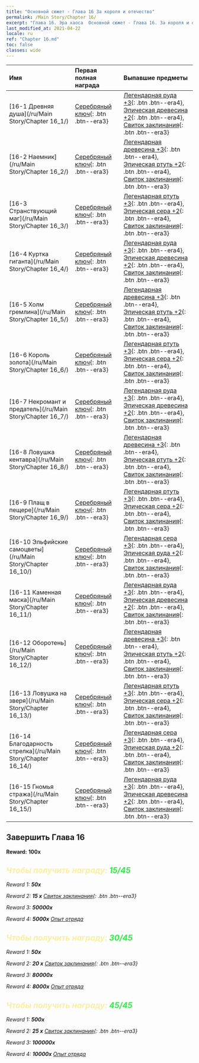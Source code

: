 ```yaml
---
title: "Основной сюжет - Глава 16 За короля и отечество"
permalink: /Main Story/Chapter 16/
excerpt: "Глава 16. Эра хаоса  Основной сюжет - Глава 16. За короля и отечество"
last_modified_at: 2021-04-22
locale: ru
ref: "Chapter 16.md"
toc: false
classes: wide
---
```


  | Имя |  Первая полная награда | Выпавшие предметы |
  |:------------|:------------|:------------| 
  | [16-1 Древняя душа](/ru/Main Story/Chapter 16_1/) | [Серебряный ключ](/ItemsRU/con_693/){: .btn .btn--era3} | [Легендарная руда +3](/ItemsRU/mat_54/){: .btn .btn--era4}, [Эпическая древесина +2](/ItemsRU/mat_48/){: .btn .btn--era4}, [Свиток заклинания](/ItemsRU/con_694/){: .btn .btn--era3} |
  | [16-2 Наемник](/ru/Main Story/Chapter 16_2/) | [Серебряный ключ](/ItemsRU/con_693/){: .btn .btn--era3} | [Легендарная древесина +3](/ItemsRU/mat_55/){: .btn .btn--era4}, [Эпическая ртуть +2](/ItemsRU/mat_49/){: .btn .btn--era4}, [Свиток заклинания](/ItemsRU/con_694/){: .btn .btn--era3} |
  | [16-3 Странствующий маг](/ru/Main Story/Chapter 16_3/) | [Серебряный ключ](/ItemsRU/con_693/){: .btn .btn--era3} | [Легендарная ртуть +3](/ItemsRU/mat_56/){: .btn .btn--era4}, [Эпическая сера +2](/ItemsRU/mat_50/){: .btn .btn--era4}, [Свиток заклинания](/ItemsRU/con_694/){: .btn .btn--era3} |
  | [16-4 Куртка гиганта](/ru/Main Story/Chapter 16_4/) | [Серебряный ключ](/ItemsRU/con_693/){: .btn .btn--era3} | [Легендарная руда +3](/ItemsRU/mat_54/){: .btn .btn--era4}, [Эпическая древесина +2](/ItemsRU/mat_48/){: .btn .btn--era4}, [Свиток заклинания](/ItemsRU/con_694/){: .btn .btn--era3} |
  | [16-5 Холм гремлина](/ru/Main Story/Chapter 16_5/) | [Серебряный ключ](/ItemsRU/con_693/){: .btn .btn--era3} | [Легендарная древесина +3](/ItemsRU/mat_55/){: .btn .btn--era4}, [Эпическая ртуть +2](/ItemsRU/mat_49/){: .btn .btn--era4}, [Свиток заклинания](/ItemsRU/con_694/){: .btn .btn--era3} |
  | [16-6 Король золота](/ru/Main Story/Chapter 16_6/) | [Серебряный ключ](/ItemsRU/con_693/){: .btn .btn--era3} | [Легендарная ртуть +3](/ItemsRU/mat_56/){: .btn .btn--era4}, [Эпическая сера +2](/ItemsRU/mat_50/){: .btn .btn--era4}, [Свиток заклинания](/ItemsRU/con_694/){: .btn .btn--era3} |
  | [16-7 Некромант и предатель](/ru/Main Story/Chapter 16_7/) | [Серебряный ключ](/ItemsRU/con_693/){: .btn .btn--era3} | [Легендарная руда +3](/ItemsRU/mat_54/){: .btn .btn--era4}, [Эпическая древесина +2](/ItemsRU/mat_48/){: .btn .btn--era4}, [Свиток заклинания](/ItemsRU/con_694/){: .btn .btn--era3} |
  | [16-8 Ловушка кентавра](/ru/Main Story/Chapter 16_8/) | [Серебряный ключ](/ItemsRU/con_693/){: .btn .btn--era3} | [Легендарная древесина +3](/ItemsRU/mat_55/){: .btn .btn--era4}, [Эпическая ртуть +2](/ItemsRU/mat_49/){: .btn .btn--era4}, [Свиток заклинания](/ItemsRU/con_694/){: .btn .btn--era3} |
  | [16-9 Плащ в пещере](/ru/Main Story/Chapter 16_9/) | [Серебряный ключ](/ItemsRU/con_693/){: .btn .btn--era3} | [Легендарная ртуть +3](/ItemsRU/mat_56/){: .btn .btn--era4}, [Эпическая сера +2](/ItemsRU/mat_50/){: .btn .btn--era4}, [Свиток заклинания](/ItemsRU/con_694/){: .btn .btn--era3} |
  | [16-10 Эльфийские самоцветы](/ru/Main Story/Chapter 16_10/) | [Серебряный ключ](/ItemsRU/con_693/){: .btn .btn--era3} | [Легендарная сера +3](/ItemsRU/mat_57/){: .btn .btn--era4}, [Эпическая руда +2](/ItemsRU/mat_47/){: .btn .btn--era4}, [Свиток заклинания](/ItemsRU/con_694/){: .btn .btn--era3} |
  | [16-11 Каменная маска](/ru/Main Story/Chapter 16_11/) | [Серебряный ключ](/ItemsRU/con_693/){: .btn .btn--era3} | [Легендарная руда +3](/ItemsRU/mat_54/){: .btn .btn--era4}, [Эпическая древесина +2](/ItemsRU/mat_48/){: .btn .btn--era4}, [Свиток заклинания](/ItemsRU/con_694/){: .btn .btn--era3} |
  | [16-12 Оборотень](/ru/Main Story/Chapter 16_12/) | [Серебряный ключ](/ItemsRU/con_693/){: .btn .btn--era3} | [Легендарная древесина +3](/ItemsRU/mat_55/){: .btn .btn--era4}, [Эпическая ртуть +2](/ItemsRU/mat_49/){: .btn .btn--era4}, [Свиток заклинания](/ItemsRU/con_694/){: .btn .btn--era3} |
  | [16-13 Ловушка на зверя](/ru/Main Story/Chapter 16_13/) | [Серебряный ключ](/ItemsRU/con_693/){: .btn .btn--era3} | [Легендарная ртуть +3](/ItemsRU/mat_56/){: .btn .btn--era4}, [Эпическая сера +2](/ItemsRU/mat_50/){: .btn .btn--era4}, [Свиток заклинания](/ItemsRU/con_694/){: .btn .btn--era3} |
  | [16-14 Благодарность стрелка](/ru/Main Story/Chapter 16_14/) | [Серебряный ключ](/ItemsRU/con_693/){: .btn .btn--era3} | [Легендарная сера +3](/ItemsRU/mat_57/){: .btn .btn--era4}, [Эпическая руда +2](/ItemsRU/mat_47/){: .btn .btn--era4}, [Свиток заклинания](/ItemsRU/con_694/){: .btn .btn--era3} |
  | [16-15 Гномья стража](/ru/Main Story/Chapter 16_15/) | [Серебряный ключ](/ItemsRU/con_693/){: .btn .btn--era3} | [Легендарная руда +3](/ItemsRU/mat_54/){: .btn .btn--era4}, [Эпическая древесина +2](/ItemsRU/mat_48/){: .btn .btn--era4}, [Свиток заклинания](/ItemsRU/con_694/){: .btn .btn--era3} |


## Завершить Глава 16

 **Reward:**  **100x** <i class="fas fa-gem"/>



## <span style="color: #ffeea0">Чтобы получить награду: </span><span style="color: #27f73a">15/45</span>

 Reward 1:  **50x** <i class="fas fa-gem"/>

 Reward 2: **15 x** [Свиток заклинания](/ItemsRU/con_694/){: .btn .btn--era3}

 Reward 3:  **50000x** <i class="fas fa-coins"/>

 Reward 4:  **5000x** [Опыт отряда](/ItemsRU/con_902/)



## <span style="color: #ffeea0">Чтобы получить награду: </span><span style="color: #27f73a">30/45</span>

 Reward 1:  **50x** <i class="fas fa-gem"/>

 Reward 2: **20 x** [Свиток заклинания](/ItemsRU/con_694/){: .btn .btn--era3}

 Reward 3:  **80000x** <i class="fas fa-coins"/>

 Reward 4:  **8000x** [Опыт отряда](/ItemsRU/con_902/)



## <span style="color: #ffeea0">Чтобы получить награду: </span><span style="color: #27f73a">45/45</span>

 Reward 1:  **500x** <i class="fas fa-gem"/>

 Reward 2: **25 x** [Свиток заклинания](/ItemsRU/con_694/){: .btn .btn--era3}

 Reward 3:  **100000x** <i class="fas fa-coins"/>

 Reward 4:  **10000x** [Опыт отряда](/ItemsRU/con_902/)

